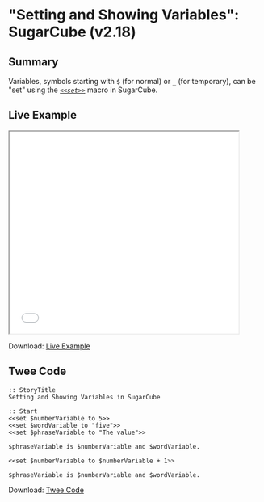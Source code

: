 # "Setting and Showing Variables": SugarCube (v2.18)

## Summary

Variables, symbols starting with ```$``` (for normal) or ```_``` (for temporary), can be "set" using the *[```<<set>>```](http://www.motoslave.net/sugarcube/2/docs/macros.html#macros-set)* macro in SugarCube.

## Live Example

<section>
<iframe src="sugarcube_settingandshowing_example.html" height=400 width=90%></iframe>


Download: <a href="sugarcube_settingandshowing_example.html" target="_blank">Live Example</a>
</section>

## Twee Code

```
:: StoryTitle
Setting and Showing Variables in SugarCube

:: Start
<<set $numberVariable to 5>>
<<set $wordVariable to "five">>
<<set $phraseVariable to "The value">>

$phraseVariable is $numberVariable and $wordVariable.

<<set $numberVariable to $numberVariable + 1>>

$phraseVariable is $numberVariable and $wordVariable.

```

Download: <a href="sugarcube_settingandshowing_twee.txt" target="_blank">Twee Code</a>

